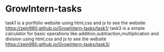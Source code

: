 # GrowIntern-tasks
task1 is a portfolio website using html,css and js to see the website https://zein980.github.io/GrowIntern-tasks/task1/
task3 is a simple calculator for basic operations like addition,subtraction,multiplication and division  using html,css and js to see the website 
https://zein980.github.io/GrowIntern-tasks/task3/
